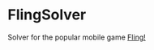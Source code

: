 FlingSolver
===========

Solver for the popular mobile game [Fling!](https://play.google.com/store/apps/details?id=com.mbgames.flingfree)
